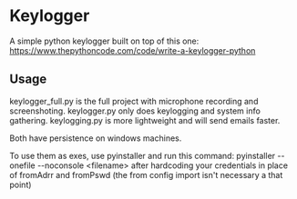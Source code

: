 # Keylogger
A simple python keylogger built on top of this one: https://www.thepythoncode.com/code/write-a-keylogger-python

## Usage
keylogger_full.py is the full project with microphone recording and screenshoting. keylogger.py only does keylogging and system info gathering. keylogging.py is more lightweight and will send emails faster.

Both have persistence on windows machines.

To use them as exes, use pyinstaller and run this command: pyinstaller --onefile --noconsole \<filename> after hardcoding your credentials in place of fromAdrr and fromPswd (the from config import isn't necessary a that point)
